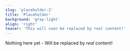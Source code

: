 ```yaml
---
slug: 'placeholder-2'
title: 'Placeholder'
background: 'gray-light'
align: 'right'
teaser: 'This will soon be replaced by real content!'
---
```


Nothing here yet - Will be replaced by *real* content!